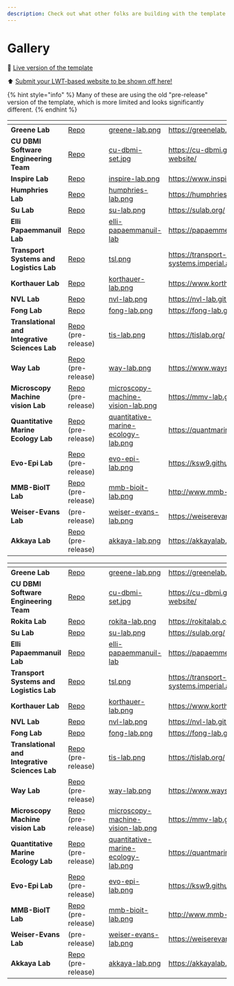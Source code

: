 ```yaml
---
description: Check out what other folks are building with the template!
---
```


# Gallery

👀 [Live version of the template](https://greenelab.github.io/lab-website-template/)

⬆️ [Submit your LWT-based website to be shown off here!](https://github.com/greenelab/lab-website-template/issues/97)

{% hint style="info" %}
Many of these are using the old "pre-release" version of the template, which is more limited and looks significantly different.
{% endhint %}

<table data-view="cards"><thead><tr><th></th><th></th><th></th><th data-hidden data-card-cover data-type="files"></th><th data-hidden data-card-target data-type="content-ref"></th></tr></thead><tbody><tr><td><strong>Greene Lab</strong></td><td><a href="https://github.com/greenelab/greenelab.com">Repo</a></td><td></td><td><a href="../.gitbook/assets/greene-lab.png">greene-lab.png</a></td><td><a href="https://greenelab.com/">https://greenelab.com/</a></td></tr><tr><td><strong>CU DBMI Software Engineering Team</strong></td><td><a href="https://github.com/CU-DBMI/set-website">Repo</a></td><td></td><td><a href="../.gitbook/assets/cu-dbmi-set.jpg">cu-dbmi-set.jpg</a></td><td><a href="https://cu-dbmi.github.io/set-website/">https://cu-dbmi.github.io/set-website/</a></td></tr><tr><td><strong>Inspire Lab</strong></td><td><a href="https://github.com/inspirelab-site/inspirelab.site">Repo</a></td><td></td><td><a href="../.gitbook/assets/inspire-lab.png">inspire-lab.png</a></td><td><a href="https://www.inspirelab.site/">https://www.inspirelab.site/</a></td></tr><tr><td><strong>Humphries Lab</strong></td><td><a href="https://github.com/Humphries-Lab/Lab-Website">Repo</a></td><td></td><td><a href="../.gitbook/assets/humphries-lab.png">humphries-lab.png</a></td><td><a href="https://humphries-lab.org/">https://humphries-lab.org/</a></td></tr><tr><td><strong>Su Lab</strong></td><td><a href="https://github.com/SuLab/sulab.org">Repo</a></td><td></td><td><a href="../.gitbook/assets/su-lab.png">su-lab.png</a></td><td><a href="https://sulab.org/">https://sulab.org/</a></td></tr><tr><td><strong>Elli Papaemmanuil Lab</strong></td><td><a href="https://github.com/papaemmelab/papaemmelab">Repo</a></td><td></td><td><a href="../.gitbook/assets/elli-papaemmanuil-lab">elli-papaemmanuil-lab</a></td><td><a href="https://papaemmelab.org/">https://papaemmelab.org/</a></td></tr><tr><td><strong>Transport Systems and Logistics Lab</strong></td><td><a href="https://github.com/tsl-imperial/tsl-website2">Repo</a></td><td></td><td><a href="../.gitbook/assets/tsl.png">tsl.png</a></td><td><a href="https://transport-systems.imperial.ac.uk/">https://transport-systems.imperial.ac.uk/</a></td></tr><tr><td><strong>Korthauer Lab</strong></td><td><a href="https://github.com/korthauer-lab/korthauer-lab.github.io">Repo</a></td><td></td><td><a href="../.gitbook/assets/korthauer-lab.png">korthauer-lab.png</a></td><td><a href="https://www.korthauerlab.com/">https://www.korthauerlab.com/</a></td></tr><tr><td><strong>NVL Lab</strong></td><td><a href="https://github.com/NVL-Lab/NVL-Lab.github.io">Repo</a></td><td></td><td><a href="../.gitbook/assets/nvl-lab.png">nvl-lab.png</a></td><td><a href="https://nvl-lab.github.io/">https://nvl-lab.github.io/</a></td></tr><tr><td><strong>Fong Lab</strong></td><td><a href="https://github.com/fong-lab/fong-lab.github.io">Repo</a></td><td></td><td><a href="../.gitbook/assets/fong-lab.png">fong-lab.png</a></td><td><a href="https://fong-lab.github.io/">https://fong-lab.github.io/</a></td></tr><tr><td><strong>Translational and Integrative Sciences Lab</strong></td><td><a href="https://github.com/tis-lab/tislab.org">Repo</a> (pre-release)</td><td></td><td><a href="../.gitbook/assets/tis-lab.png">tis-lab.png</a></td><td><a href="https://tislab.org/">https://tislab.org/</a></td></tr><tr><td><strong>Way Lab</strong></td><td><a href="https://github.com/WayScience/waysciencelab.com">Repo</a> (pre-release)</td><td></td><td><a href="../.gitbook/assets/way-lab.png">way-lab.png</a></td><td><a href="https://www.waysciencelab.com/">https://www.waysciencelab.com/</a></td></tr><tr><td><strong>Microscopy Machine vision Lab</strong></td><td><a href="https://github.com/MMV-Lab/mmv-lab.github.io">Repo</a> (pre-release)</td><td></td><td><a href="../.gitbook/assets/microscopy-machine-vision-lab.png">microscopy-machine-vision-lab.png</a></td><td><a href="https://mmv-lab.github.io/">https://mmv-lab.github.io/</a></td></tr><tr><td><strong>Quantitative Marine Ecology Lab</strong></td><td><a href="https://github.com/QuantMarineEcoLab/quantmarineecolab.github.io">Repo</a> (pre-release)</td><td></td><td><a href="../.gitbook/assets/quantitative-marine-ecology-lab.png">quantitative-marine-ecology-lab.png</a></td><td><a href="https://quantmarineecolab.github.io/">https://quantmarineecolab.github.io/</a></td></tr><tr><td><strong>Evo-Epi Lab</strong></td><td><a href="https://github.com/ksw9/ksw9.github.io">Repo</a> (pre-release)</td><td></td><td><a href="../.gitbook/assets/evo-epi-lab.png">evo-epi-lab.png</a></td><td><a href="https://ksw9.github.io/">https://ksw9.github.io/</a></td></tr><tr><td><strong>MMB-BioIT Lab</strong></td><td><a href="https://github.com/MMB-UMCU/mmb-bioit">Repo</a> (pre-release)</td><td></td><td><a href="../.gitbook/assets/mmb-bioit-lab.png">mmb-bioit-lab.png</a></td><td><a href="http://www.mmb-bioit.nl/">http://www.mmb-bioit.nl/</a></td></tr><tr><td><strong>Weiser-Evans Lab</strong></td><td>(pre-release)</td><td></td><td><a href="../.gitbook/assets/weiser-evans-lab.png">weiser-evans-lab.png</a></td><td><a href="https://weiserevanslab.org/">https://weiserevanslab.org/</a></td></tr><tr><td><strong>Akkaya Lab</strong></td><td><a href="https://github.com/Harrisonthow/akkaya-lab">Repo</a> (pre-release)</td><td></td><td><a href="../.gitbook/assets/akkaya-lab.png">akkaya-lab.png</a></td><td><a href="https://akkayalab.org/">https://akkayalab.org/</a></td></tr></tbody></table>

<table data-view="cards"><thead><tr><th></th><th></th><th></th><th data-hidden data-card-cover data-type="files"></th><th data-hidden data-card-target data-type="content-ref"></th></tr></thead><tbody><tr><td><strong>Greene Lab</strong></td><td><a href="https://github.com/greenelab/greenelab.com">Repo</a></td><td></td><td><a href="../.gitbook/assets/greene-lab.png">greene-lab.png</a></td><td><a href="https://greenelab.com/">https://greenelab.com/</a></td></tr><tr><td><strong>CU DBMI Software Engineering Team</strong></td><td><a href="https://github.com/CU-DBMI/set-website">Repo</a></td><td></td><td><a href="../.gitbook/assets/cu-dbmi-set.jpg">cu-dbmi-set.jpg</a></td><td><a href="https://cu-dbmi.github.io/set-website/">https://cu-dbmi.github.io/set-website/</a></td></tr><tr><td><strong>Rokita Lab</strong></td><td><a href="https://github.com/rokitalab/rokitalab.com">Repo</a></td><td></td><td><a href="../.gitbook/assets/rokita-lab.png">rokita-lab.png</a></td><td><a href="https://rokitalab.com/">https://rokitalab.com/</a></td></tr><tr><td><strong>Su Lab</strong></td><td><a href="https://github.com/SuLab/sulab.org">Repo</a></td><td></td><td><a href="../.gitbook/assets/su-lab.png">su-lab.png</a></td><td><a href="https://sulab.org/">https://sulab.org/</a></td></tr><tr><td><strong>Elli Papaemmanuil Lab</strong></td><td><a href="https://github.com/papaemmelab/papaemmelab">Repo</a></td><td></td><td><a href="../.gitbook/assets/elli-papaemmanuil-lab">elli-papaemmanuil-lab</a></td><td><a href="https://papaemmelab.org/">https://papaemmelab.org/</a></td></tr><tr><td><strong>Transport Systems and Logistics Lab</strong></td><td><a href="https://github.com/tsl-imperial/tsl-website2">Repo</a></td><td></td><td><a href="../.gitbook/assets/tsl.png">tsl.png</a></td><td><a href="https://transport-systems.imperial.ac.uk/">https://transport-systems.imperial.ac.uk/</a></td></tr><tr><td><strong>Korthauer Lab</strong></td><td><a href="https://github.com/korthauer-lab/korthauer-lab.github.io">Repo</a></td><td></td><td><a href="../.gitbook/assets/korthauer-lab.png">korthauer-lab.png</a></td><td><a href="https://www.korthauerlab.com/">https://www.korthauerlab.com/</a></td></tr><tr><td><strong>NVL Lab</strong></td><td><a href="https://github.com/NVL-Lab/NVL-Lab.github.io">Repo</a></td><td></td><td><a href="../.gitbook/assets/nvl-lab.png">nvl-lab.png</a></td><td><a href="https://nvl-lab.github.io/">https://nvl-lab.github.io/</a></td></tr><tr><td><strong>Fong Lab</strong></td><td><a href="https://github.com/fong-lab/fong-lab.github.io">Repo</a></td><td></td><td><a href="../.gitbook/assets/fong-lab.png">fong-lab.png</a></td><td><a href="https://fong-lab.github.io/">https://fong-lab.github.io/</a></td></tr><tr><td><strong>Translational and Integrative Sciences Lab</strong></td><td><a href="https://github.com/tis-lab/tislab.org">Repo</a> (pre-release)</td><td></td><td><a href="../.gitbook/assets/tis-lab.png">tis-lab.png</a></td><td><a href="https://tislab.org/">https://tislab.org/</a></td></tr><tr><td><strong>Way Lab</strong></td><td><a href="https://github.com/WayScience/waysciencelab.com">Repo</a> (pre-release)</td><td></td><td><a href="../.gitbook/assets/way-lab.png">way-lab.png</a></td><td><a href="https://www.waysciencelab.com/">https://www.waysciencelab.com/</a></td></tr><tr><td><strong>Microscopy Machine vision Lab</strong></td><td><a href="https://github.com/MMV-Lab/mmv-lab.github.io">Repo</a> (pre-release)</td><td></td><td><a href="../.gitbook/assets/microscopy-machine-vision-lab.png">microscopy-machine-vision-lab.png</a></td><td><a href="https://mmv-lab.github.io/">https://mmv-lab.github.io/</a></td></tr><tr><td><strong>Quantitative Marine Ecology Lab</strong></td><td><a href="https://github.com/QuantMarineEcoLab/quantmarineecolab.github.io">Repo</a> (pre-release)</td><td></td><td><a href="../.gitbook/assets/quantitative-marine-ecology-lab.png">quantitative-marine-ecology-lab.png</a></td><td><a href="https://quantmarineecolab.github.io/">https://quantmarineecolab.github.io/</a></td></tr><tr><td><strong>Evo-Epi Lab</strong></td><td><a href="https://github.com/ksw9/ksw9.github.io">Repo</a> (pre-release)</td><td></td><td><a href="../.gitbook/assets/evo-epi-lab.png">evo-epi-lab.png</a></td><td><a href="https://ksw9.github.io/">https://ksw9.github.io/</a></td></tr><tr><td><strong>MMB-BioIT Lab</strong></td><td><a href="https://github.com/MMB-UMCU/mmb-bioit">Repo</a> (pre-release)</td><td></td><td><a href="../.gitbook/assets/mmb-bioit-lab.png">mmb-bioit-lab.png</a></td><td><a href="http://www.mmb-bioit.nl/">http://www.mmb-bioit.nl/</a></td></tr><tr><td><strong>Weiser-Evans Lab</strong></td><td>(pre-release)</td><td></td><td><a href="../.gitbook/assets/weiser-evans-lab.png">weiser-evans-lab.png</a></td><td><a href="https://weiserevanslab.org/">https://weiserevanslab.org/</a></td></tr><tr><td><strong>Akkaya Lab</strong></td><td><a href="https://github.com/Harrisonthow/akkaya-lab">Repo</a> (pre-release)</td><td></td><td><a href="../.gitbook/assets/akkaya-lab.png">akkaya-lab.png</a></td><td><a href="https://akkayalab.org/">https://akkayalab.org/</a></td></tr></tbody></table>



<figure><img src="../.gitbook/assets/mascot.png" alt=""><figcaption></figcaption></figure>
